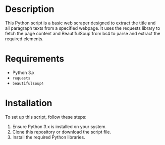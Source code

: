 # Description
This Python script is a basic web scraper designed to extract the title and all paragraph texts from a specified webpage. It uses the requests library to fetch the page content and BeautifulSoup from bs4 to parse and extract the required elements.

# Requirements
- Python 3.x
- `requests`
- `beautifulsoup4`

# Installation
To set up this script, follow these steps:

1. Ensure Python 3.x is installed on your system.
2. Clone this repository or download the script file.
3. Install the required Python libraries.

